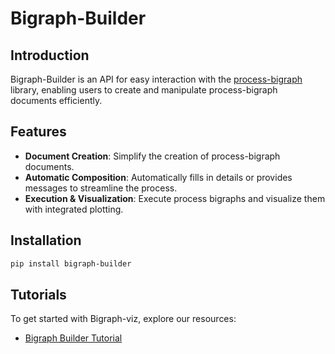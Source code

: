 # Bigraph-Builder

## Introduction
Bigraph-Builder is an API for easy interaction with the [process-bigraph](
https://github.com/vivarium-collective/process-bigraph) library, enabling users to create and manipulate process-bigraph 
documents efficiently.

## Features
- **Document Creation**: Simplify the creation of process-bigraph documents.
- **Automatic Composition**: Automatically fills in details or provides messages to streamline the process.
- **Execution & Visualization**: Execute process bigraphs and visualize them with integrated plotting.

## Installation
```bash
pip install bigraph-builder
```

## Tutorials

To get started with Bigraph-viz, explore our resources: 
* [Bigraph Builder Tutorial](https://vivarium-collective.github.io/bigraph-builder/notebooks/demo.html)
